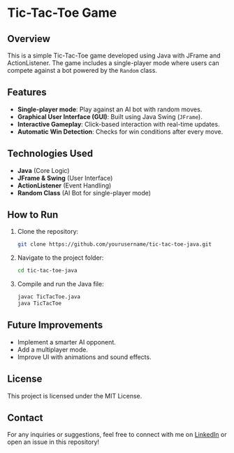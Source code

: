 # Tic-Tac-Toe Game

## Overview

This is a simple Tic-Tac-Toe game developed using Java with JFrame and ActionListener. The game includes a single-player mode where users can compete against a bot powered by the `Random` class.

## Features

- **Single-player mode**: Play against an AI bot with random moves.
- **Graphical User Interface (GUI)**: Built using Java Swing (`JFrame`).
- **Interactive Gameplay**: Click-based interaction with real-time updates.
- **Automatic Win Detection**: Checks for win conditions after every move.

## Technologies Used

- **Java** (Core Logic)
- **JFrame & Swing** (User Interface)
- **ActionListener** (Event Handling)
- **Random Class** (AI Bot for single-player mode)

## How to Run

1. Clone the repository:
   ```sh
   git clone https://github.com/yourusername/tic-tac-toe-java.git
   ```
2. Navigate to the project folder:
   ```sh
   cd tic-tac-toe-java
   ```
3. Compile and run the Java file:
   ```sh
   javac TicTacToe.java
   java TicTacToe
   ```

## Future Improvements

- Implement a smarter AI opponent.
- Add a multiplayer mode.
- Improve UI with animations and sound effects.

## License

This project is licensed under the MIT License.

## Contact

For any inquiries or suggestions, feel free to connect with me on [LinkedIn](https://www.linkedin.com/in/yourprofile/) or open an issue in this repository!


